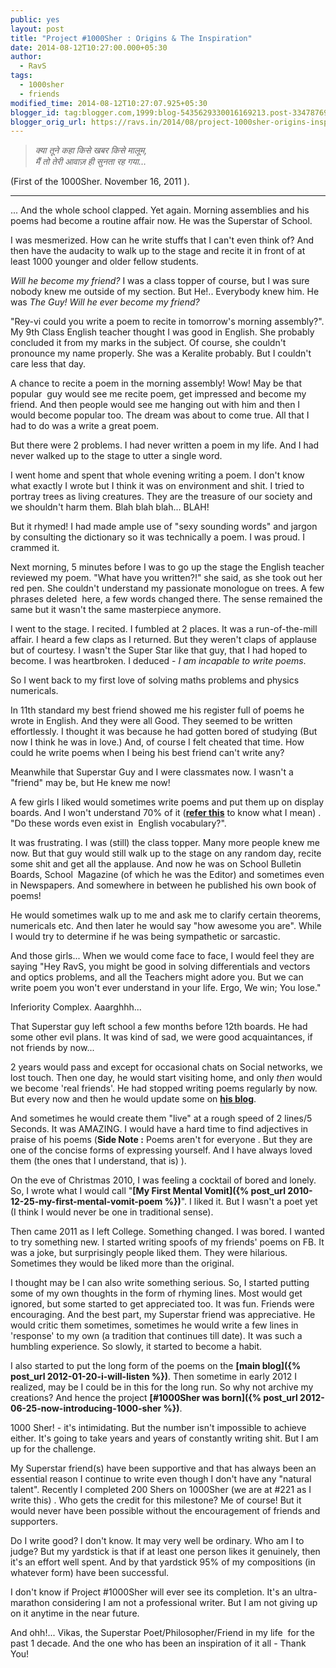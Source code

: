 ```yaml
---
public: yes
layout: post
title: "Project #1000Sher : Origins & The Inspiration"
date: 2014-08-12T10:27:00.000+05:30
author:
  - RavS
tags:
  - 1000sher
  - friends
modified_time: 2014-08-12T10:27:07.925+05:30
blogger_id: tag:blogger.com,1999:blog-5435629330016169213.post-334787699737396287
blogger_orig_url: https://ravs.in/2014/08/project-1000sher-origins-inspiration.html
---
```


> _क्या तूने कहा किसे खबर किसे मालूम,  
> मैं तो तेरी आवाज़ ही सुनता रह गया…_

(First of the 1000Sher. November 16, 2011 ). 

* * *

... And the whole school clapped. Yet again. Morning assemblies and his poems had become a routine affair now. He was the Superstar of School. 

I was mesmerized. How can he write stuffs that I can't even think of? And then have the audacity to walk up to the stage and recite it in front of at least 1000 younger and older fellow students. 

_Will he become my friend?_ I was a class topper of course, but I was sure nobody knew me outside of my section. But He!.. Everybody knew him. He was _The Guy!_ _Will he ever become my friend?_ 

"Rey-vi could you write a poem to recite in tomorrow's morning assembly?". My 9th Class English teacher thought I was good in English. She probably concluded it from my marks in the subject. Of course, she couldn't pronounce my name properly. She was a Keralite probably. But I couldn't care less that day.

A chance to recite a poem in the morning assembly! Wow! May be that popular  guy would see me recite poem, get impressed and become my friend. And then people would see me hanging out with him and then I would become popular too. The dream was about to come true. All that I had to do was a write a great poem. 

But there were 2 problems. I had never written a poem in my life. And I had never walked up to the stage to utter a single word. 

I went home and spent that whole evening writing a poem. I don't know what exactly I wrote but I think it was on environment and shit. I tried to portray trees as living creatures. They are the treasure of our society and we shouldn't harm them. Blah blah blah... BLAH! 

But it rhymed! I had made ample use of "sexy sounding words" and jargon by consulting the dictionary so it was technically a poem. I was proud. I crammed it. 

Next morning, 5 minutes before I was to go up the stage the English teacher reviewed my poem. "What have you written?!" she said, as she took out her red pen. She couldn't understand my passionate monologue on trees. A few phrases deleted  here, a few words changed there. The sense remained the same but it wasn't the same masterpiece anymore. 

I went to the stage. I recited. I fumbled at 2 places. It was a run-of-the-mill affair. I heard a few claps as I returned. But they weren't claps of applause but of courtesy. I wasn't the Super Star like that guy, that I had hoped to become. I was heartbroken. I deduced - _I am incapable to write poems_. 

So I went back to my first love of solving maths problems and physics numericals. 

In 11th standard my best friend showed me his register full of poems he wrote in English. And they were all Good. They seemed to be written effortlessly. I thought it was because he had gotten bored of studying (But now I think he was in love.) And, of course I felt cheated that time. How could he write poems when I being his best friend can't write any? 

Meanwhile that Superstar Guy and I were classmates now. I wasn't a "friend" may be, but He knew me now!

A few girls I liked would sometimes write poems and put them up on display boards. And I won't understand 70% of it (**[refer this](http://theimpulsivemind.blogspot.in/2014/04/you-are-beautiful.html)** to know what I mean) . "Do these words even exist in  English vocabulary?". 

It was frustrating. I was (still) the class topper. Many more people knew me now. But that guy would still walk up to the stage on any random day, recite some shit and get all the applause. And now he was on School Bulletin Boards, School  Magazine (of which he was the Editor) and sometimes even in Newspapers. And somewhere in between he published his own book of poems! 

He would sometimes walk up to me and ask me to clarify certain theorems, numericals etc. And then later he would say "how awesome you are". While I would try to determine if he was being sympathetic or sarcastic. 

And those girls... When we would come face to face, I would feel they are saying "Hey RavS, you might be good in solving differentials and vectors and optics problems, and all the Teachers might adore you. But we can write poem you won't ever understand in your life. Ergo, We win; You lose."

Inferiority Complex. Aaarghhh... 

That Superstar guy left school a few months before 12th boards. He had some other evil plans. It was kind of sad, we were good acquaintances, if not friends by now... 

2 years would pass and except for occasional chats on Social networks, we lost touch. Then one day, he would start visiting home, and only _then_ would we become 'real friends'. He had stopped writing poems regularly by now. But every now and then he would update some on **[his blog](http://vksingh007.blogspot.in/)**.

And sometimes he would create them "live" at a rough speed of 2 lines/5 Seconds. It was AMAZING. I would have a hard time to find adjectives in praise of his poems (**Side Note :** Poems aren't for everyone . But they are one of the concise forms of expressing yourself. And I have always loved them (the ones that I understand, that is) ).



On the eve of Christmas 2010, I was feeling a cocktail of bored and lonely. So, I wrote what I would call "**[My First Mental Vomit]({% post_url 2010-12-25-my-first-mental-vomit-poem %})**". I liked it. But I wasn't a poet yet (I think I would never be one in traditional sense).

Then came 2011 as I left College. Something changed. I was bored. I wanted to try something new. I started writing spoofs of my friends' poems on FB. It was a joke, but surprisingly people liked them. They were hilarious. Sometimes they would be liked more than the original. 

I thought may be I can also write something serious. So, I started putting some of my own thoughts in the form of rhyming lines. Most would get ignored, but some started to get appreciated too. It was fun. Friends were encouraging. And the best part, my Superstar friend was appreciative. He would critic them sometimes, sometimes he would write a few lines in 'response' to my own (a tradition that continues till date). It was such a humbling experience. So slowly, it started to become a habit. 

I also started to put the long form of the poems on the **[main blog]({% post_url 2012-01-20-i-will-listen %})**. Then sometime in early 2012 I realized, may be I could be in this for the long run. So why not archive my creations? And hence the project **[#1000Sher was born]({% post_url 2012-06-25-now-introducing-1000-sher %})**. 

1000 Sher! - it's intimidating. But the number isn't impossible to achieve either. It's going to take years and years of constantly writing shit. But I am up for the challenge. 

My Superstar friend(s) have been supportive and that has always been an essential reason I continue to write even though I don't have any "natural talent". Recently I completed 200 Shers on 1000Sher (we are at #221 as I write this) . Who gets the credit for this milestone? Me of course! But it would never have been possible without the encouragement of friends and supporters. 

Do I write good? I don't know. It may very well be ordinary. Who am I to judge? But my yardstick is that if at least one person likes it genuinely, then it's an effort well spent. And by that yardstick 95% of my compositions (in whatever form) have been successful. 

I don't know if Project #1000Sher will ever see its completion. It's an ultra-marathon considering I am not a professional writer. But I am not giving up on it anytime in the near future. 

And ohh!... Vikas, the Superstar Poet/Philosopher/Friend in my life  for the past 1 decade. And the one who has been an inspiration of it all - Thank You!
